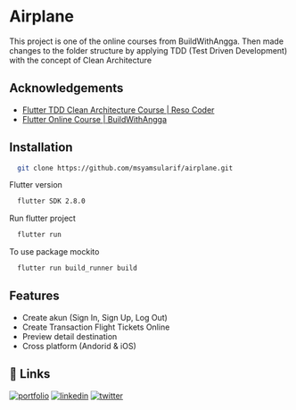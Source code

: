 # Airplane

This project is one of the online courses from BuildWithAngga. Then made changes to the folder structure by applying TDD (Test Driven Development) with the concept of Clean Architecture


## Acknowledgements

 - [Flutter TDD Clean Architecture Course | Reso Coder](https://resocoder.com/flutter-clean-architecture-tdd/)
 - [Flutter Online Course | BuildWithAngga](https://buildwithangga.com/)


## Installation

```bash
  git clone https://github.com/msyamsularif/airplane.git
```

Flutter version

```bash
  flutter SDK 2.8.0
```

Run flutter project

```bash
  flutter run
```

To use package mockito

```bash
  flutter run build_runner build
```
    
## Features

- Create akun (Sign In, Sign Up, Log Out)
- Create Transaction Flight Tickets Online 
- Preview detail destination
- Cross platform (Andorid & iOS)


## 🔗 Links
[![portfolio](https://img.shields.io/badge/github-000?style=for-the-badge&logo=ko-fi&logoColor=white)](https://github.com/msyamsularif)
[![linkedin](https://img.shields.io/badge/linkedin-0A66C2?style=for-the-badge&logo=linkedin&logoColor=white)](https://www.linkedin.com/in/muhammad-syamsul-arif-300b911a0/)
[![twitter](https://img.shields.io/badge/twitter-1DA1F2?style=for-the-badge&logo=twitter&logoColor=white)](https://twitter.com/m_syamsularif?t=zBYmqxSVhJ-ZDy4H1Pkt5A&s=08)